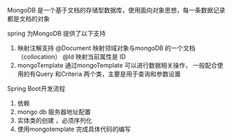 MongoDB 是一个基于文档的存储型数据库，使用面向对象思想，每一条数据记录都是文档的对象

spring 为MongoDB 提供了以下支持

1. 映射注解支持
@Document 映射领域对象与mongoDB 的一个文档（collocation）
@Id  映射当前属性是 ID
2. mongoTemplate
通过mongoTemplate 可以进行数据相关操作， 一般配合使用的有Query 和Criteria  两个类，主要是用于查询和参数设置

Spring Boot开发流程 

1. 依赖
2. mongo db  服务器地址配置
3. 实体类的创建 ，必须序列化
4. 使用mongotemplate 完成具体代码的编写

